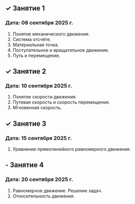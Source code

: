 ## ✓ Занятие 1
### Дата: 08 сентября 2025 г.
1. Понятие механического движения.
1. Система отсчёте.
1. Материальная точка.
1. Поступательное и вращательное движение.
1. Путь и перемещение.

## ✓ Занятие 2
### Дата: 10 сентября 2025 г.
1. Понятие скорости движения.
1. Путевая скорость и скорость перемещения.
1. Мгновенная скорость.

## ✓ Занятие 3
### Дата: 15 сентября 2025 г.
1. Уравнение прямолинейного равномерного движения.

## - Занятие 4
### Дата: 20 сентября 2025 г.
1. Равномерное движение. Решение задач.
1. Относительность движения.
